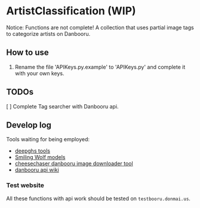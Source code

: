 # ArtistClassification (WIP)

Notice: Functions are not complete!
A collection that uses partial image tags to categorize artists on Danbooru.

## How to use

1. Rename the file 'APIKeys.py.example' to 'APIKeys.py' and complete it with your own keys.

## TODOs

[ ] Complete Tag searcher with Danbooru api.

## Develop log

Tools waiting for being employed:

- [deepghs tools](https://dghs-imgutils.deepghs.org/main/index.html)
- [Smiling Wolf models](https://huggingface.co/SmilingWolf)
- [cheesechaser danbooru image downloader tool](https://github.com/deepghs/cheesechaser)
- [danbooru api wiki](https://danbooru.donmai.us/wiki_pages/help:api)

### Test website

All these functions with api work should be tested on `testbooru.donmai.us`.
